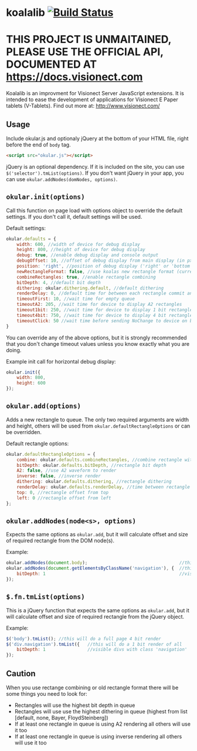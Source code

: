 koalalib [![Build Status](https://travis-ci.org/visionect/koalalib.png?branch=master)](https://travis-ci.org/visionect/koalalib)
=========================================================================================================================================


# THIS PROJECT IS UNMAITAINED, PLEASE USE THE OFFICIAL API, DOCUMENTED AT https://docs.visionect.com

Koalalib is an improvment for Visionect Server JavaScript extensions. It is intended to ease the development of applications for Visionect E Paper tablets (V-Tablets). Find out more at: http://www.visionect.com/

Usage
-----
Include okular.js and optionaly jQuery at the bottom of your HTML file, right before the end of `body` tag.

```html
<script src="okular.js"></script>
```

jQuery is an optional dependency. If it is included on the site, you can use `$('selector').tmList(options)`. If you don't want jQuery in your app, you can use `okular.addNodes(domNodes, options)`.

`okular.init(options)`
----------------------
Call this function on page load with options object to override the default settings. If you don't call it, default settings will be used.

Default settings:

```javascript
okular.defaults = {
    width: 600, //width of device for debug display
    height: 800, //height of device for debug display
    debug: true, //enable debug display and console output
    debugOffset: 10, //offset of debug display from main display (in px)
    position: 'right', //position of debug display ('right' or 'bottom')
    newRectangleFormat: false, //use koalas new rectangle format (currently not supported by device firmware)
    combineRectangles: true, //enable rectangle combining
    bitDepth: 4, //default bit depth
    dithering: okular.dithering.default, //default dithering
    renderDelay: 0, //default time for between each rectangle commit and actual rendering to device
    timeoutFirst: 10, //wait time for empty queue
    timeoutA2: 205, //wait time for device to display A2 rectangles
    timeout1bit: 250, //wait time for device to display 1 bit rectangles
    timeout4bit: 750, //wait time for device to display 4 bit rectangles
    timeoutClick: 50 //wait time before sending NoChange to device on body click if there are no rectangles in queue
}
```

You can override any of the above options, but it is strongly recommended that you don't change timeout values unless you know exactly what you are doing.

Example init call for horizontal debug display:

```javascript
okular.init({
    width: 800,
    height: 600
});
```

`okular.add(options)`
---------------------
Adds a new rectangle to queue. The only two required arguments are width and height, others will be used from `okular.defaultRectangleOptions` or can be overridden.

Default rectangle options:

```javascript
okular.defaultRectangleOptions = {
    combine: okular.defaults.combineRectangles, //combine rectangle with others
    bitDepth: okular.defaults.bitDepth, //rectangle bit depth
    A2: false, //use A2 waveform to render
    inverse: false, //inverse render
    dithering: okular.defaults.dithering, //rectangle dithering
    renderDelay: okular.defaults.renderDelay, //time between rectangle commit and actual rendering to device
    top: 0, //rectangle offset from top
    left: 0 //rectangle offset from left
};
```

`okular.addNodes(node<s>, options)`
----------------------
Expects the same options as `okular.add`, but it will calculate offset and size of required rectangle from the DOM node(s).

Example:

```javascript
okular.addNodes(document.body);                                   //this will do a full page 4 bit render
okular.addNodes(document.getElementsByClassName('navigation'), {  //this will do a 1 bit render of all
    bitDepth: 1                                                   //visible elements with class 'navigation'
});
```

`$.fn.tmList(options)`
----------------------
This is a jQuery function that expects the same options as `okular.add`, but it will calculate offset and size of required rectangle from the jQuery object.

Example:

```javascript
$('body').tmList(); //this will do a full page 4 bit render
$('div.navigation').tmList({   //this will do a 1 bit render of all
    bitDepth: 1                //visible divs with class 'navigation'
});
```

Caution
-------

When you use rectange combining or old rectangle format there will be some things you need to look for:
* Rectangles will use the highest bit depth in queue
* Rectangles will use use the highest dithering in queue (highest from list [default, none, Bayer, FloydSteinberg])
* If at least one rectangle in queue is using A2 rendering all others will use it too
* If at least one rectangle in queue is using inverse rendering all others will use it too
